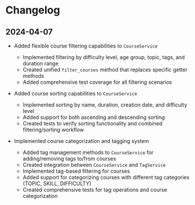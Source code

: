 # Changelog

## 2024-04-07
- Added flexible course filtering capabilities to `CourseService`
  - Implemented filtering by difficulty level, age group, topic, tags, and duration range
  - Created unified `filter_courses` method that replaces specific getter methods
  - Added comprehensive test coverage for all filtering scenarios
  
- Added course sorting capabilities to `CourseService`
  - Implemented sorting by name, duration, creation date, and difficulty level
  - Added support for both ascending and descending sorting
  - Created tests to verify sorting functionality and combined filtering/sorting workflow

- Implemented course categorization and tagging system
  - Added tag management methods to `CourseService` for adding/removing tags to/from courses
  - Created integration between `CourseService` and `TagService`
  - Implemented tag-based filtering for courses
  - Added support for categorizing courses with different tag categories (TOPIC, SKILL, DIFFICULTY)
  - Created comprehensive tests for tag operations and course categorization
